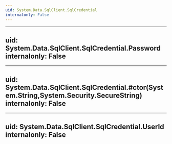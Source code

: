 ```yaml
---
uid: System.Data.SqlClient.SqlCredential
internalonly: False
---
```


---
uid: System.Data.SqlClient.SqlCredential.Password
internalonly: False
---

---
uid: System.Data.SqlClient.SqlCredential.#ctor(System.String,System.Security.SecureString)
internalonly: False
---

---
uid: System.Data.SqlClient.SqlCredential.UserId
internalonly: False
---
